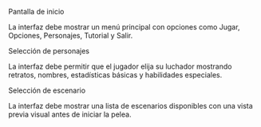 Pantalla de inicio

La interfaz debe mostrar un menú principal con opciones como Jugar, Opciones, Personajes, Tutorial y Salir.

Selección de personajes

La interfaz debe permitir que el jugador elija su luchador mostrando retratos, nombres, estadísticas básicas y habilidades especiales.

Selección de escenario

La interfaz debe mostrar una lista de escenarios disponibles con una vista previa visual antes de iniciar la pelea.

